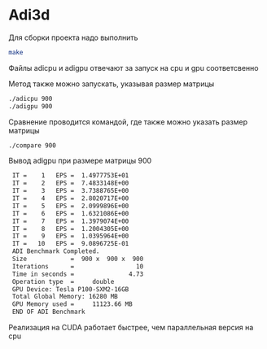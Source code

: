 # Adi3d

Для сборки проекта надо выполнить

```bash
make
```

Файлы adicpu и adigpu отвечают за запуск на cpu и gpu соответсвенно

Метод также можно запускать, указывая размер матрицы

```bash
./adicpu 900
./adigpu 900
```

Сравнение проводится командой, где также можно указать размер матрицы

```bash
./compare 900
```

Вывод adigpu при размере матрицы 900
```bash
 IT =    1   EPS =  1.4977753E+01
 IT =    2   EPS =  7.4833148E+00
 IT =    3   EPS =  3.7388765E+00
 IT =    4   EPS =  2.8020717E+00
 IT =    5   EPS =  2.0999896E+00
 IT =    6   EPS =  1.6321086E+00
 IT =    7   EPS =  1.3979074E+00
 IT =    8   EPS =  1.2004305E+00
 IT =    9   EPS =  1.0395964E+00
 IT =   10   EPS =  9.0896725E-01
 ADI Benchmark Completed.
 Size            =  900 x  900 x  900
 Iterations      =                 10
 Time in seconds =               4.73
 Operation type  =     double
 GPU Device: Tesla P100-SXM2-16GB
 Total Global Memory: 16280 MB
 GPU Memory used =     11123.66 MB
 END OF ADI Benchmark
```

Реализация на CUDA работает быстрее, чем параллельная версия на cpu
